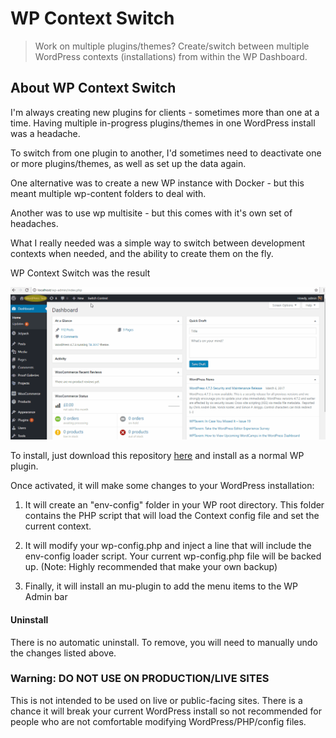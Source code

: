 # WP Context Switch
> Work on multiple plugins/themes? Create/switch between multiple WordPress contexts (installations) from within the WP Dashboard.

## About WP Context Switch
I'm always creating new plugins for clients - sometimes more than one at a time. Having multiple in-progress plugins/themes in one WordPress install was a headache.

To switch from one plugin to another, I'd sometimes need to deactivate one or more plugins/themes, as well as set up the data again. 

One alternative was to create a new WP instance with Docker - but this meant multiple wp-content folders to deal with.

Another was to use wp multisite - but this comes with it's own set of headaches.

What I really needed was a simple way to switch between development contexts when needed, and the ability to create them on the fly.


WP Context Switch was the result

![](https://raw.githubusercontent.com/mzalewski/wpcontextswitch/master/docs/recording.gif)


To install, just download this repository [here](https://github.com/mzalewski/wpcontextswitch/archive/master.zip) and install as a normal WP plugin.

Once activated, it will make some changes to your WordPress installation:
1. It will create an "env-config" folder in your WP root directory. This folder contains the PHP script that will load the Context config file and set the current context.

2. It will modify your wp-config.php and inject a line that will include the env-config loader script. Your current wp-config.php file will be backed up. (Note: Highly recommended that make your own backup)

3. Finally, it will install an mu-plugin to add the menu items to the WP Admin bar

#### Uninstall
There is no automatic uninstall. To remove, you will need to manually undo the changes listed above. 

### Warning: DO NOT USE ON PRODUCTION/LIVE SITES 

This is not intended to be used on live or public-facing sites. There is a chance it will break your current WordPress install so not recommended for people who are not comfortable modifying WordPress/PHP/config files.
